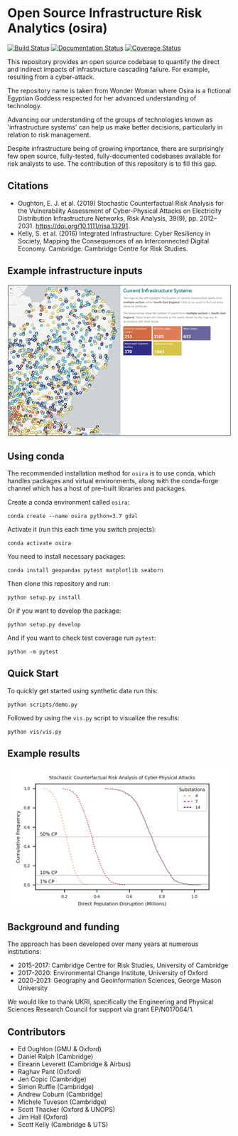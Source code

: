 # Open Source Infrastructure Risk Analytics (osira)

[![Build Status](https://travis-ci.com/edwardoughton/osira.svg?branch=main)](https://travis-ci.com/edwardoughton/osira)
[![Documentation Status](https://readthedocs.org/projects/osira/badge/?version=latest)](https://osira.readthedocs.io/en/latest/?badge=latest)
[![Coverage Status](https://coveralls.io/repos/github/edwardoughton/osira/badge.svg?branch=main)](https://coveralls.io/github/edwardoughton/osira?branch=main)


This repository provides an open source codebase to quantify the direct and indirect impacts
of infrastructure cascading failure. For example, resulting from a cyber-attack.

The repository name is taken from Wonder Woman where Osira is a fictional Egyptian Goddess
respected for her advanced understanding of technology.

Advancing our understanding of the groups of technologies known as 'infrastructure systems'
can help us make better decisions, particularly in relation to risk management.

Despite infrastructure being of growing importance, there are surprisingly few open source,
fully-tested, fully-documented codebases available for risk analysts to use. The contribution
of this repository is to fill this gap.


Citations
---------

- Oughton, E. J. et al. (2019) Stochastic Counterfactual Risk Analysis for the Vulnerability
  Assessment of Cyber-Physical  Attacks on Electricity Distribution Infrastructure Networks,
  Risk Analysis, 39(9), pp. 2012–2031. https://doi.org/10.1111/risa.13291.
- Kelly, S. et al. (2016) Integrated Infrastructure: Cyber Resiliency in Society, Mapping the
  Consequences of an Interconnected Digital Economy. Cambridge: Cambridge Centre for Risk
  Studies.


Example infrastructure inputs
-----------------------------
<p align="center">
  <img src="/images/asset_map.png" />
</p>


Using conda
-----------

The recommended installation method for `osira` is to use conda, which handles packages and
virtual environments, along with the conda-forge channel which has a host of pre-built
libraries and packages.

Create a conda environment called `osira`:

    conda create --name osira python=3.7 gdal

Activate it (run this each time you switch projects):

    conda activate osira

You need to install necessary packages:

    conda install geopandas pytest matplotlib seaborn

Then clone this repository and run:

    python setup.py install

Or if you want to develop the package:

    python setup.py develop

And if you want to check test coverage run `pytest`:

    python -m pytest


Quick Start
-----------

To quickly get started using synthetic data run this:

    python scripts/demo.py

Followed by using the `vis.py` script to visualize the results:

    python vis/vis.py


Example results
---------------
![Example](/images/fn_curve.png)


Background and funding
----------------------

The approach has been developed over many years at numerous institutions:

- 2015-2017: Cambridge Centre for Risk Studies, University of Cambridge
- 2017-2020: Environmental Change Institute, University of Oxford
- 2020-2021: Geography and Geoinformation Sciences, George Mason University

We would like to thank UKRI, specifically the Engineering and Physical Sciences Research
Council for support via grant EP/N017064/1.


Contributors
------------
- Ed Oughton (GMU & Oxford)
- Daniel Ralph (Cambridge)
- Eireann Leverett (Cambridge & Airbus)
- Raghav Pant (Oxford)
- Jen Copic (Cambridge)
- Simon Ruffle (Cambridge)
- Andrew Coburn (Cambridge)
- Michele Tuveson (Cambridge)
- Scott Thacker (Oxford & UNOPS)
- Jim Hall (Oxford)
- Scott Kelly (Cambridge & UTS)
